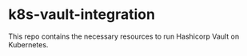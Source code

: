 # k8s-vault-integration
This repo contains the necessary resources to run Hashicorp Vault on Kubernetes.
